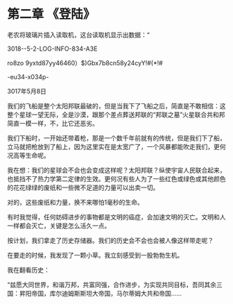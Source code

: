 # 第二章     《登陆》

老农将玻璃片插入读取机，这台读取机显示出数据：“

3018--5-2-LOG-INFO-834-A3E

ro8zo
9yxtd87yy46460）$)Gbx7b8cn58y24cyY!#(*!#

-eu34-x034p-

3017年5月8日

我们的飞船是整个太阳邦联最破的，但是当我下了飞船之后，简直是不敢相信：这整个星球一望无际，全是沙漠，跟那个差点葬送邦联的“邦联之墓”火星联合共和邦简直一模一样，不，比它还恶劣。

我们下船时，一开始还带着枪，那是一个数千年前就有的传统，但是我们下了船，立马就把枪放到了船上，因为这里实在是太宽广了，一个风暴都能吹走我们，更何况高等生命呢。

我在想：我们的星球会不会也会变成这样呢？太阳邦联？纵使宇宙人民联合起来，也抵挡不了热力学第二定律的生效。更何况有些人为了一些红色或绿色或其他颜色的花花绿绿的废纸和一些微不足道的力量可以出卖一切。

对的，这些废纸和力量，换不来哪怕1毫秒的生命。

有时我觉得，任何妨碍进步的事物都是文明的癌症，会加速文明的灭亡。文明和人一样都会灭亡，关键是怎么活久一点。

按计划，我们拿走了历史存储器。我们的历史会不会也会被人像这样带走呢？

在要走的时候，我发现了一颗小草。我立刻感受到一股勃勃生机。

我在翻看历史：

“兹愿大同世界，和谐万邦，共富同强，合作进步，为实现共同目标，吾同其余三国：昇阳帝国，库尔迪姆斯斯坦大帝国，马尔蒂姆大共和帝国……